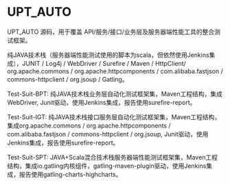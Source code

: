 UPT_AUTO
========
UPT_AUTO 源码，用于覆盖 API/服务/接口/业务层及服务器端性能工具的整合测试框架。

纯JAVA技术栈（服务器端性能测试使用的脚本为scala，但依然使用Jenkins集成），JUNIT / Log4j / WebDriver / Surefire / Maven / HttpClient/ org.apache.commons / org.apache.httpcomponents / com.alibaba.fastjson / commons-httpclient / org.jsoup / Gatling。

Test-Suit-BPT:
纯JAVA技术栈业务层自动化测试框架集，Maven工程结构，集成WebDriver, Junit驱动，使用Jenkins集成，报告使用surefire-report。

Test-Suit-IGT:
纯JAVA技术栈接口服务层自动化测试框架集，Maven工程结构，集成org.apache.commons / org.apache.httpcomponents / com.alibaba.fastjson / commons-httpclient / org.jsoup, Junit驱动，使用Jenkins集成，报告使用surefire-report。

Test-Suit-SPT:
JAVA+Scala混合技术栈服务器端性能测试框架集，Maven工程结构，集成io.gatling内核组件，gatling-maven-plugin驱动，使用Jenkins集成，报告使用gatling-charts-highcharts。